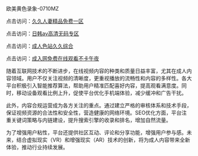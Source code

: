 欧美黄色录象-0710MZ

点击访问：<a href="https://heiliaowzu4ur.pages.dev">久久人妻精品免费一区</a>

点击访问：<a href="https://heiliaoxwd5i8.pages.dev">日韩av高清无码专区</a>

点击访问：<a href="https://heiliao2dmwwy.pages.dev">成人色站久久综合</a>

点击访问：<a href="https://heiliaoe8ajia.pages.dev">成入网免费在线观看不卡午夜</a>

随着互联网技术的不断进步，在线视频内容的种类和质量日益丰富，尤其在成人内容领域。用户不仅关注视频的清晰度，更重视播放的流畅性和内容的多样性。各大平台积极引入智能推荐算法，帮助用户精准匹配喜好内容，提高观看满意度。同时，移动设备观看比例上升，促使平台优化手机端体验，减少缓冲和广告干扰。

此外，内容合规运营成为各方关注的重点。通过建立严格的审核体系和技术手段，保证视频资源的合法性和安全性，营造健康的网络环境。SEO优化方面，平台注重关键词策略与内链建设，提升搜索引擎的收录和排名，增加自然流量。

为了增强用户粘性，平台还提供社区互动、评论和分享功能，增强用户参与感。未来，结合虚拟现实（VR）和增强现实（AR）技术的创新，将为成人内容带来全新体验，推动行业持续发展。

<span style="display:none;">[Canonical link]( ）</span>
